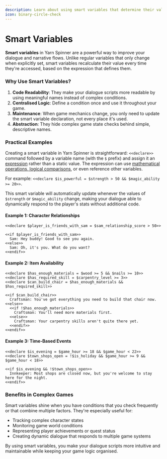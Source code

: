 ```yaml
---
description: Learn about using smart variables that determine their value at run-time.
icon: binary-circle-check
---
```


# Smart Variables

**Smart variables** in Yarn Spinner are a powerful way to improve your dialogue and narrative flows. Unlike regular variables that only change when explicitly set, smart variables recalculate their value every time they're accessed, based on the expression that defines them.

### Why Use Smart Variables?

1. **Code Readability**: They make your dialogue scripts more readable by using meaningful names instead of complex conditions.
2. **Centralised Logic**: Define a condition once and use it throughout your game.
3. **Maintenance**: When game mechanics change, you only need to update the smart variable declaration, not every place it's used.
4. **Abstraction**: They hide complex game state checks behind simple, descriptive names.

### Practical Examples

Creating a smart variable in Yarn Spinner is straightforward: `<<declare>>` command followed by a variable name (with the `$` prefix) and assign it an [expression](./#variables-and-expressions) rather than a static value. The expression can use [mathematical operations, logical comparisons](./#operators), or even reference other variables.&#x20;

For example: `<<declare $is_powerful = $strength > 50 && $magic_ability >= 20>>`.&#x20;

This smart variable will automatically update whenever the values of `$strength` or `$magic_ability` change, making your dialogue able to dynamically respond to the player's stats without additional code.

#### Example 1: Character Relationships

```markup
<<declare $player_is_friends_with_sam = $sam_relationship_score > 50>>

<<if $player_is_friends_with_sam>>
  Sam: Hey buddy! Good to see you again.
<<else>>
  Sam: Oh, it's you. What do you want?
<<endif>>
```

#### Example 2: Item Availability

```markup
<<declare $has_enough_materials = $wood >= 5 && $nails >= 10>>
<<declare $has_required_skill = $carpentry_level >= 3>>
<<declare $can_build_chair = $has_enough_materials && $has_required_skill>>

<<if $can_build_chair>>
  Craftsman: You've got everything you need to build that chair now.
<<else>>
  <<if !$has_enough_materials>>
    Craftsman: You'll need more materials first.
  <<else>>
    Craftsman: Your carpentry skills aren't quite there yet.
  <<endif>>
<<endif>>
```

#### Example 3: Time-Based Events

```markup
<<declare $is_evening = $game_hour >= 18 && $game_hour < 22>>
<<declare $town_shops_open = !$is_holiday && $game_hour >= 9 && $game_hour < 18>>

<<if $is_evening && !$town_shops_open>>
  Innkeeper: Most shops are closed now, but you're welcome to stay here for the night.
<<endif>>
```

### Benefits in Complex Games

Smart variables shine when you have conditions that you check frequently or that combine multiple factors. They're especially useful for:

* Tracking complex character states
* Monitoring game world conditions
* Representing player achievements or quest status
* Creating dynamic dialogue that responds to multiple game systems

By using smart variables, you make your dialogue scripts more intuitive and maintainable while keeping your game logic organised.
